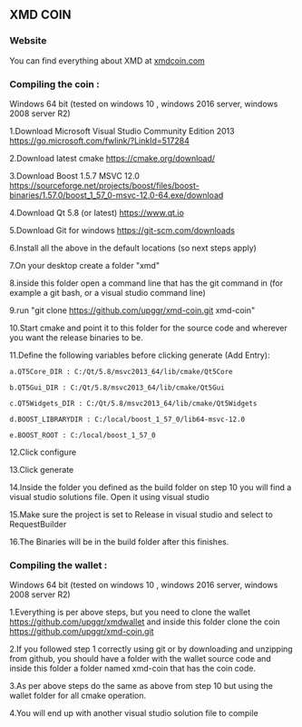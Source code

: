 ## XMD COIN

### Website

You can find everything about XMD at [xmdcoin.com](xmdcoin.com)


### Compiling the coin :


Windows 64 bit (tested on windows 10 , windows 2016 server, windows 2008 server R2)

1.Download Microsoft Visual Studio Community Edition 2013 https://go.microsoft.com/fwlink/?LinkId=517284

2.Download latest cmake https://cmake.org/download/

3.Download Boost 1.5.7 MSVC 12.0 https://sourceforge.net/projects/boost/files/boost-binaries/1.57.0/boost_1_57_0-msvc-12.0-64.exe/download

4.Download Qt 5.8 (or latest) https://www.qt.io

5.Download Git for windows https://git-scm.com/downloads

6.Install all the above in the default locations (so next steps apply)

7.On your desktop create a folder "xmd"

8.inside this folder open a command line that has the git command in (for example a git bash, or a visual studio command line)

9.run "git clone https://github.com/upggr/xmd-coin.git xmd-coin"

10.Start cmake and point it to this folder for the source code and wherever you want the release binaries to be.

11.Define the following variables before clicking generate (Add Entry):

    a.QT5Core_DIR : C:/Qt/5.8/msvc2013_64/lib/cmake/Qt5Core

    b.QT5Gui_DIR : C:/Qt/5.8/msvc2013_64/lib/cmake/Qt5Gui

    c.QT5Widgets_DIR : C:/Qt/5.8/msvc2013_64/lib/cmake/Qt5Widgets

    d.BOOST_LIBRARYDIR : C:/local/boost_1_57_0/lib64-msvc-12.0

    e.BOOST_ROOT : C:/local/boost_1_57_0

12.Click configure

13.Click generate

14.Inside the folder you defined as the build folder on step 10 you will find a visual studio solutions file. Open it using visual studio

15.Make sure the project is set to Release in visual studio and select to RequestBuilder

16.The Binaries will be in the build folder after this finishes.


### Compiling the wallet :

Windows 64 bit (tested on windows 10 , windows 2016 server, windows 2008 server R2)

1.Everything is per above steps, but you need to clone the wallet https://github.com/upggr/xmdwallet and inside this folder clone the coin https://github.com/upggr/xmd-coin.git

2.If you followed step 1 correctly using git or by downloading and unzipping from github, you should have a folder with the wallet source code and inside this folder a folder named xmd-coin that has the coin code.

3.As per above steps do the same as above from step 10 but using the wallet folder for all cmake operation.

4.You will end up with another visual studio solution file to compile
